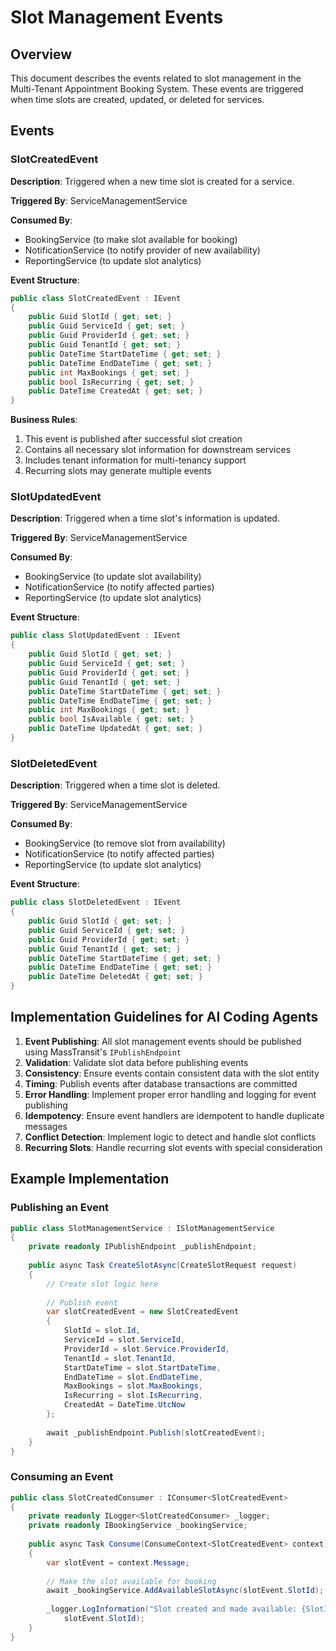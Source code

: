 # Slot Management Events

## Overview

This document describes the events related to slot management in the Multi-Tenant Appointment Booking System. These events are triggered when time slots are created, updated, or deleted for services.

## Events

### SlotCreatedEvent

**Description**: Triggered when a new time slot is created for a service.

**Triggered By**: ServiceManagementService

**Consumed By**: 
- BookingService (to make slot available for booking)
- NotificationService (to notify provider of new availability)
- ReportingService (to update slot analytics)

**Event Structure**:
```csharp
public class SlotCreatedEvent : IEvent
{
    public Guid SlotId { get; set; }
    public Guid ServiceId { get; set; }
    public Guid ProviderId { get; set; }
    public Guid TenantId { get; set; }
    public DateTime StartDateTime { get; set; }
    public DateTime EndDateTime { get; set; }
    public int MaxBookings { get; set; }
    public bool IsRecurring { get; set; }
    public DateTime CreatedAt { get; set; }
}
```

**Business Rules**:
1. This event is published after successful slot creation
2. Contains all necessary slot information for downstream services
3. Includes tenant information for multi-tenancy support
4. Recurring slots may generate multiple events

### SlotUpdatedEvent

**Description**: Triggered when a time slot's information is updated.

**Triggered By**: ServiceManagementService

**Consumed By**: 
- BookingService (to update slot availability)
- NotificationService (to notify affected parties)
- ReportingService (to update slot analytics)

**Event Structure**:
```csharp
public class SlotUpdatedEvent : IEvent
{
    public Guid SlotId { get; set; }
    public Guid ServiceId { get; set; }
    public Guid ProviderId { get; set; }
    public Guid TenantId { get; set; }
    public DateTime StartDateTime { get; set; }
    public DateTime EndDateTime { get; set; }
    public int MaxBookings { get; set; }
    public bool IsAvailable { get; set; }
    public DateTime UpdatedAt { get; set; }
}
```

### SlotDeletedEvent

**Description**: Triggered when a time slot is deleted.

**Triggered By**: ServiceManagementService

**Consumed By**: 
- BookingService (to remove slot from availability)
- NotificationService (to notify affected parties)
- ReportingService (to update slot analytics)

**Event Structure**:
```csharp
public class SlotDeletedEvent : IEvent
{
    public Guid SlotId { get; set; }
    public Guid ServiceId { get; set; }
    public Guid ProviderId { get; set; }
    public Guid TenantId { get; set; }
    public DateTime StartDateTime { get; set; }
    public DateTime EndDateTime { get; set; }
    public DateTime DeletedAt { get; set; }
}
```

## Implementation Guidelines for AI Coding Agents

1. **Event Publishing**: All slot management events should be published using MassTransit's `IPublishEndpoint`
2. **Validation**: Validate slot data before publishing events
3. **Consistency**: Ensure events contain consistent data with the slot entity
4. **Timing**: Publish events after database transactions are committed
5. **Error Handling**: Implement proper error handling and logging for event publishing
6. **Idempotency**: Ensure event handlers are idempotent to handle duplicate messages
7. **Conflict Detection**: Implement logic to detect and handle slot conflicts
8. **Recurring Slots**: Handle recurring slot events with special consideration

## Example Implementation

### Publishing an Event
```csharp
public class SlotManagementService : ISlotManagementService
{
    private readonly IPublishEndpoint _publishEndpoint;
    
    public async Task CreateSlotAsync(CreateSlotRequest request)
    {
        // Create slot logic here
        
        // Publish event
        var slotCreatedEvent = new SlotCreatedEvent
        {
            SlotId = slot.Id,
            ServiceId = slot.ServiceId,
            ProviderId = slot.Service.ProviderId,
            TenantId = slot.TenantId,
            StartDateTime = slot.StartDateTime,
            EndDateTime = slot.EndDateTime,
            MaxBookings = slot.MaxBookings,
            IsRecurring = slot.IsRecurring,
            CreatedAt = DateTime.UtcNow
        };
        
        await _publishEndpoint.Publish(slotCreatedEvent);
    }
}
```

### Consuming an Event
```csharp
public class SlotCreatedConsumer : IConsumer<SlotCreatedEvent>
{
    private readonly ILogger<SlotCreatedConsumer> _logger;
    private readonly IBookingService _bookingService;
    
    public async Task Consume(ConsumeContext<SlotCreatedEvent> context)
    {
        var slotEvent = context.Message;
        
        // Make the slot available for booking
        await _bookingService.AddAvailableSlotAsync(slotEvent.SlotId);
        
        _logger.LogInformation("Slot created and made available: {SlotId}", 
            slotEvent.SlotId);
    }
}